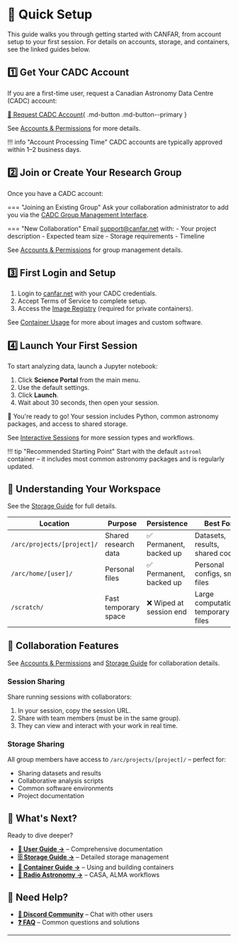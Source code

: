 

# 🚀 Quick Setup

This guide walks you through getting started with CANFAR, from account setup to your first session. For details on accounts, storage, and containers, see the linked guides below.


## 1️⃣ Get Your CADC Account

If you are a first-time user, request a Canadian Astronomy Data Centre (CADC) account:

[🔗 Request CADC Account](https://www.cadc-ccda.hia-iha.nrc-cnrc.gc.ca/en/auth/request.html){ .md-button .md-button--primary }

See [Accounts & Permissions](accounts.md) for more details.

!!! info "Account Processing Time"
    CADC accounts are typically approved within 1–2 business days.



## 2️⃣ Join or Create Your Research Group

Once you have a CADC account:

=== "Joining an Existing Group"
    Ask your collaboration administrator to add you via the [CADC Group Management Interface](https://www.cadc-ccda.hia-iha.nrc-cnrc.gc.ca/en/groups/).

=== "New Collaboration"
    Email [support@canfar.net](mailto:support@canfar.net) with:
    - Your project description
    - Expected team size
    - Storage requirements
    - Timeline

See [Accounts & Permissions](accounts.md) for group management details.


## 3️⃣ First Login and Setup

1. Login to [canfar.net](https://www.canfar.net) with your CADC credentials.
2. Accept Terms of Service to complete setup.
3. Access the [Image Registry](https://images.canfar.net) (required for private containers).

See [Container Usage](containers.md) for more about images and custom software.


## 4️⃣ Launch Your First Session

To start analyzing data, launch a Jupyter notebook:

1. Click **Science Portal** from the main menu.
2. Use the default settings.
3. Click **Launch**.
4. Wait about 30 seconds, then open your session.

🎉 You're ready to go! Your session includes Python, common astronomy packages, and access to shared storage.

See [Interactive Sessions](guides/interactive-sessions/index.md) for more session types and workflows.

!!! tip "Recommended Starting Point"
    Start with the default `astroml` container – it includes most common astronomy packages and is regularly updated.



## 📁 Understanding Your Workspace

See the [Storage Guide](guides/storage/index.md) for full details.

| Location | Purpose | Persistence | Best For |
|----------|---------|-------------|----------|
| `/arc/projects/[project]/` | Shared research data | ✅ Permanent, backed up | Datasets, results, shared code |
| `/arc/home/[user]/` | Personal files | ✅ Permanent, backed up | Personal configs, small files |
| `/scratch/` | Fast temporary space | ❌ Wiped at session end | Large computations, temporary files |



## 🤝 Collaboration Features

See [Accounts & Permissions](accounts.md) and [Storage Guide](guides/storage/index.md) for collaboration details.

### Session Sharing

Share running sessions with collaborators:

1. In your session, copy the session URL.
2. Share with team members (must be in the same group).
3. They can view and interact with your work in real time.

### Storage Sharing

All group members have access to `/arc/projects/[project]/` – perfect for:

- Sharing datasets and results
- Collaborative analysis scripts
- Common software environments
- Project documentation



## 🔗 What's Next?

Ready to dive deeper?

- **[📖 User Guide →](guides/index.md)** – Comprehensive documentation
- **[🗄️ Storage Guide →](guides/storage/index.md)** – Detailed storage management
- **[🐳 Container Guide →](containers.md)** – Using and building containers
- **[📡 Radio Astronomy →](guides/radio-astronomy/index.md)** – CASA, ALMA workflows



## 💬 Need Help?

- **[💬 Discord Community](https://discord.gg/vcCQ8QBvBa)** – Chat with other users
- **[❓ FAQ](../faq.md)** – Common questions and solutions

---


